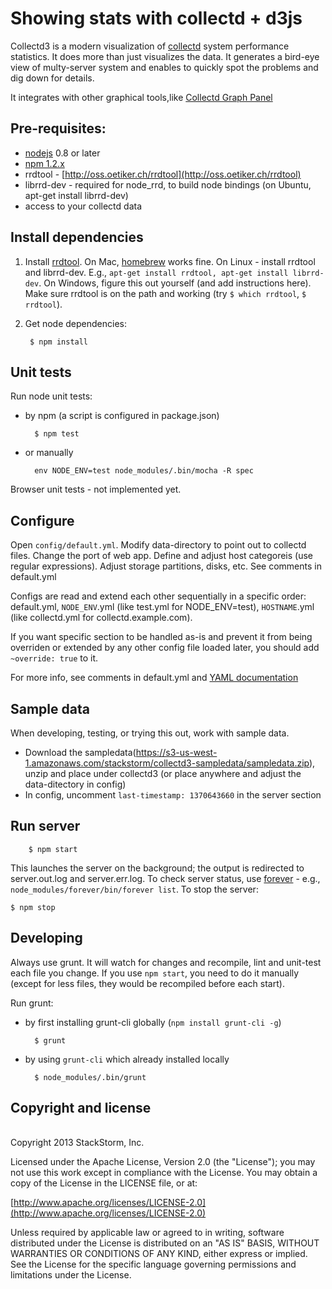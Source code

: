# Showing stats with collectd + d3js
Collectd3 is a modern visualization of [collectd](http://collectd.org/) system performance statistics. It does more than just visualizes the data. It generates a bird-eye view of multy-server system and enables to quickly spot the problems and dig down for details.

It integrates with other graphical tools,like [Collectd Graph Panel](https://collectd.org/wiki/index.php/Collectd_Graph_Panel) 



## Pre-requisites: 

* [nodejs](http://nodejs.org/) 0.8 or later 
* [npm 1.2.x](https://npmjs.org)
* rrdtool - [http://oss.oetiker.ch/rrdtool](http://oss.oetiker.ch/rrdtool)
* librrd-dev - required for node_rrd, to build node bindings (on Ubuntu, apt-get install librrd-dev)
* access to your collectd data

## Install dependencies



1. Install [rrdtool](http://oss.oetiker.ch/rrdtool). On Mac, [homebrew](http://mxcl.github.io/homebrew/) works fine. On Linux - install rrdtool and librrd-dev. E.g.,  ```apt-get install rrdtool, apt-get install librrd-dev```. On Windows, figure this out yourself (and add instructions here). Make sure rrdtool is on the path and working (try ```$ which rrdtool```, ```$ rrdtool```). 

2. Get node dependencies: 

		$ npm install

## Unit tests

Run node unit tests:

* by npm (a script is configured in package.json)

		$ npm test

* or manually 

		env NODE_ENV=test node_modules/.bin/mocha -R spec

Browser unit tests - not implemented yet.

## Configure
Open `config/default.yml`. Modify data-directory to point out to collectd files. Change the port of web app. Define and adjust host categoreis (use regular expressions). Adjust storage partitions, disks, etc. See comments in default.yml

Configs are read and extend each other sequentially in a specific order: default.yml, ```NODE_ENV```.yml (like test.yml for NODE_ENV=test), ```HOSTNAME```.yml (like collectd.yml for collectd.example.com). 

If you want specific section to be handled as-is and prevent it from being overriden or extended by any other config file loaded later, you should add ```~override: true``` to it.

For more info, see comments in default.yml and [YAML documentation](http://www.yaml.org/spec/1.2/spec.html)

## Sample data
When developing, testing, or trying this out, work with sample data.
* Download the sampledata(https://s3-us-west-1.amazonaws.com/stackstorm/collectd3-sampledata/sampledata.zip), unzip and place under collectd3 (or place anywhere and adjust the data-ditectory in config)
* In config, uncomment ```last-timestamp: 1370643660``` in the server section

## Run server

		$ npm start
This launches the server on the background; the output is redirected to server.out.log and server.err.log. To check server status, use [forever](https://github.com/nodejitsu/forever) - e.g., ```node_modules/forever/bin/forever list```. To stop the server:

    $ npm stop

## Developing
Always use grunt. It will watch for changes and recompile, lint and unit-test each file you change. If you use ```npm start```, you need to do it manually (except for less files, they would be recompiled before each start).

Run grunt:

* by first installing grunt-cli globally (```npm install grunt-cli -g```)

		$ grunt

* by using ```grunt-cli``` which already installed locally

		$ node_modules/.bin/grunt
		
## Copyright and license
<br>Copyright 2013 StackStorm, Inc.

Licensed under the Apache License, Version 2.0 (the "License"); you may not use this work except in compliance with the License. You may obtain a copy of the License in the LICENSE file, or at:

[http://www.apache.org/licenses/LICENSE-2.0](http://www.apache.org/licenses/LICENSE-2.0)

Unless required by applicable law or agreed to in writing, software distributed under the License is distributed on an "AS IS" BASIS, WITHOUT WARRANTIES OR CONDITIONS OF ANY KIND, either express or implied. See the License for the specific language governing permissions and limitations under the License.



